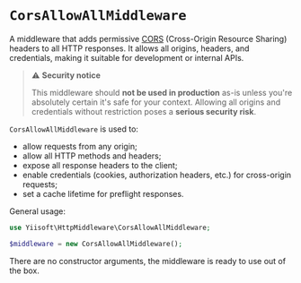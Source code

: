 # `CorsAllowAllMiddleware`

A middleware that adds permissive [CORS](https://developer.mozilla.org/docs/Web/HTTP/Guides/CORS) 
(Cross-Origin Resource Sharing) headers to all HTTP responses. It allows all origins, headers, and credentials, 
making it suitable for development or internal APIs.

> ⚠️ **Security notice**
> 
> This middleware should **not be used in production** as-is unless you're absolutely certain it's safe for your
> context. Allowing all origins and credentials without restriction poses a **serious security risk**.

`CorsAllowAllMiddleware` is used to:

- allow requests from any origin;
- allow all HTTP methods and headers;
- expose all response headers to the client;
- enable credentials (cookies, authorization headers, etc.) for cross-origin requests;
- set a cache lifetime for preflight responses.

General usage:

```php
use Yiisoft\HttpMiddleware\CorsAllowAllMiddleware;

$middleware = new CorsAllowAllMiddleware();
```

There are no constructor arguments, the middleware is ready to use out of the box.
